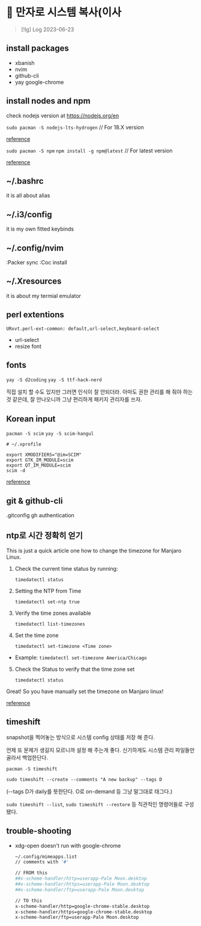 # 󰏢 만자로 시스템 복사(이사


> [!lg] Log 2023-06-23
>


## install packages

- xbanish
- nvim
- github-cli
- yay google-chrome


## install nodes and npm

check nodejs version at https://nodejs.org/en

`sudo pacman -S nodejs-lts-hydrogen` // For 18.X version

[reference](https://wiki.archlinux.org/title/node.js)

`sudo pacman -S npm`
`npm install -g npm@latest` // For latest version

[reference](https://docs.npmjs.com/try-the-latest-stable-version-of-npm)


## ~/.bashrc

it is all about alias


## ~/.i3/config

it is my own fitted keybinds


## ~/.config/nvim

:Packer sync
:Coc install


## ~/.Xresources

it is about my termial emulator


## perl extentions

`URxvt.perl-ext-common: default,url-select,keyboard-select`

- url-select
- resize font


## fonts

`yay -S d2coding`
`yay -S ttf-hack-nerd`

직접 설치 할 수도 있지만 그러면 인식이 잘 안되더라. 아마도 권한 관리를 해 줘야 하는 것 같은데, 잘 안나오니까 그냥 편리하게 패키지 관리자를 쓰자.


## Korean input

`pacman -S scim`
`yay -S scim-hangul`

```
# ~/.xprofile

export XMODIFIERS="@im=SCIM"
export GTK_IM_MODULE=scim
export QT_IM_MODULE=scim
scim -d
```

[reference](https://dgkim5360.tistory.com/entry/basic-setup-of-korean-environment-for-arch-linux)


## git & github-cli

.gitconfig
gh authentication


## ntp로 시간 정확히 얻기

This is just a quick article one how to change the timezone for Manjaro Linux.

1. Check the current time status by running:

   `timedatectl status`

2. Setting the NTP from Time

   `timedatectl set-ntp true`

3. Verify the time zones available

   `timedatectl list-timezones`

4. Set the time zone

   `timedatectl set-timezone <Time zone>`

- Example: `timedatectl set-timezone America/Chicago`

5. Check the Status to verify that the time zone set

   `timedatectl status`

Great! So you have manually set the timezone on Manjaro linux!

[reference](https://ksummersill.medium.com/manually-change-the-time-on-manjaro-3e470616ee3c)


## timeshift

snapshot을 찍어놓는 방식으로 시스템 config 상태를 저장 해 준다.

언제 또 문제가 생길지 모르니까 설정 해 주는게 좋다. 신기하게도 시스템 관리 파일들만 골라서 백업한단다.

`pacman -S timeshift`

`sudo timeshift --create --comments "A new backup" --tags D`

(--tags D가 daily를 뜻한단다. O로 on-demand 등 그냥 말그대로 태그다.)

`sudo timeshift --list`, `sudo timeshift --restore` 등 직관적인 명령어들로 구성됐다.


## trouble-shooting

- xdg-open doesn't run with google-chrome

  ```bash
  ~/.config/mimeapps.list
  // comments with '#'

  // FROM this
  ##x-scheme-handler/http=userapp-Pale Moon.desktop
  ##x-scheme-handler/https=userapp-Pale Moon.desktop
  ##x-scheme-handler/ftp=userapp-Pale Moon.desktop

  // TO this
  x-scheme-handler/http=google-chrome-stable.desktop
  x-scheme-handler/https=google-chrome-stable.desktop
  x-scheme-handler/ftp=userapp-Pale Moon.desktop
  ```
